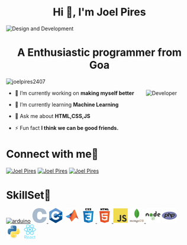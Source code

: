 <h1 align="center">Hi 👋, I'm Joel Pires</h1>

![Design and Development](https://pbs.twimg.com/profile_banners/1297753100132835328/1635574711/1080x360)

<h1 align="center">A Enthusiastic programmer from Goa</h1>

<p align="left"> <img src="https://komarev.com/ghpvc/?username=joelpires2407&label=Profile%20views&color=0e75b6&style=flat" alt="joelpires2407" /></p>

<img align="right" src="https://cdn.dribbble.com/users/10549/screenshots/9916149/media/a9dbfea8e23e5b8e23db142528c3bc9f.png" alt="Developer" height="25%" width="25%"></img>

- 🔭 I’m currently working on **making myself better**

- 🌱 I’m currently learning **Machine Learning**

- 💬 Ask me about **HTML,CSS,JS**

- ⚡ Fun fact **I think we can be good friends.**


<h1 align="left">Connect with me🤝</h1>
<p align="left">
<a href="https://twitter.com/Joel_Pires_2407" target="blank"><img align="center" src="https://img.icons8.com/color/48/000000/twitter.png" alt="Joel Pires"/></a>
<a href="https://linkedin.com/in/joel-pires-68b77619b" target="blank"><img align="center" src="https://img.icons8.com/fluency/48/000000/linkedin.png" alt="Joel Pires"/></a>
<a href="https://www.instagram.com/__anonymous_spectator__/" target="blank"><img align="center" src="https://img.icons8.com/fluency/48/000000/instagram-new.png" alt="Joel Pires"/></a>  
</p>

<h1 align="left">SkillSet💪</h1>

               
<p align="left">
                 <a href="https://www.arduino.cc/" target="_blank"> <img src="https://cdn.worldvectorlogo.com/logos/arduino-1.svg" alt="arduino" width="40" height="40"/></a> 
                 <a href="https://www.cprogramming.com/" target="_blank"> <img src="https://raw.githubusercontent.com/devicons/devicon/master/icons/c/c-original.svg" alt="c" width="40" height="40"/> </a> 
                 <a href="https://www.w3schools.com/cpp/" target="_blank"> <img src="https://raw.githubusercontent.com/devicons/devicon/master/icons/cplusplus/cplusplus-original.svg" alt="cplusplus" width="40" height="40"/></a>
                  <a href="https://www.mathworks.com/" target="_blank"><img src="https://github.com/devicons/devicon/blob/master/icons/matlab/matlab-original.svg" alt="matlab" width="40" height="40" style="background-color: white; border-radius: 6px;"/></a>
                 <a href="https://www.w3schools.com/css/" target="_blank"> <img src="https://raw.githubusercontent.com/devicons/devicon/master/icons/css3/css3-original-wordmark.svg" alt="css3" width="40" height="40"/> </a> <a href="https://www.w3.org/html/" target="_blank"><img src="https://raw.githubusercontent.com/devicons/devicon/master/icons/html5/html5-original-wordmark.svg" alt="html5" width="40" height="40"/> </a> 
                <a href="https://developer.mozilla.org/en-US/docs/Web/JavaScript" target="_blank"><img src="https://raw.githubusercontent.com/devicons/devicon/master/icons/javascript/javascript-original.svg" alt="javascript" width="40" height="40"/></a>
                <a href="https://www.mongodb.com/" target="_blank"><img src="https://raw.githubusercontent.com/devicons/devicon/master/icons/mongodb/mongodb-original-wordmark.svg" alt="mongodb" width="40" height="40"/> </a> <a href="https://nodejs.org" target="_blank"><img src="https://raw.githubusercontent.com/devicons/devicon/master/icons/nodejs/nodejs-original-wordmark.svg" alt="nodejs" width="40" height="40"/></a>
                <a href="https://www.php.net" target="_blank"><img src="https://raw.githubusercontent.com/devicons/devicon/master/icons/php/php-original.svg" alt="php" width="40" height="40"/></a>
                <a href="https://www.python.org" target="_blank"><img src="https://raw.githubusercontent.com/devicons/devicon/master/icons/python/python-original.svg" alt="python" width="40" height="40"/></a>
                <a href="https://reactjs.org/" target="_blank"><img src="https://raw.githubusercontent.com/devicons/devicon/master/icons/react/react-original-wordmark.svg" alt="react" width="40" height="40"/></a> 
</p>
